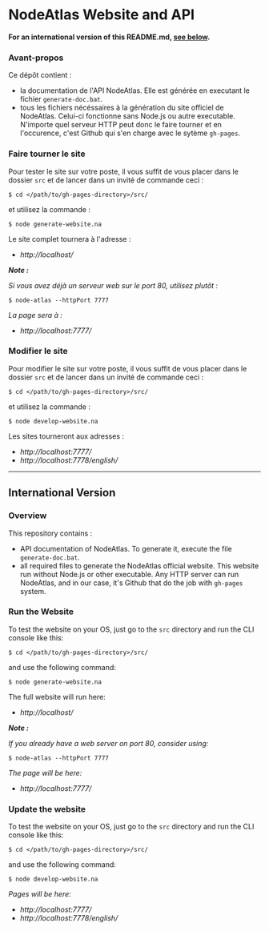 # NodeAtlas Website and API #

**For an international version of this README.md, [see below](#international-version).**



### Avant-propos ###

Ce dépôt contient :
- la documentation de l'API NodeAtlas. Elle est générée en executant le fichier `generate-doc.bat`.
- tous les fichiers nécéssaires à la génération du site officiel de NodeAtlas. Celui-ci fonctionne sans Node.js ou autre executable. N'importe quel serveur HTTP peut donc le faire tourner et en l'occurence, c'est Github qui s'en charge avec le sytème `gh-pages`.



### Faire tourner le site ###

Pour tester le site sur votre poste, il vous suffit de vous placer dans le dossier `src` et de lancer dans un invité de commande ceci :

```
$ cd </path/to/gh-pages-directory>/src/
```

et utilisez la commande :

```
$ node generate-website.na
```

Le site complet tournera à l'adresse :

- *http://localhost/*

__*Note :*__

*Si vous avez déjà un serveur web sur le port 80, utilisez plutôt :*

```
$ node-atlas --httpPort 7777
```

*La page sera à :*

- *http://localhost:7777/*



### Modifier le site ###

Pour modifier le site sur votre poste, il vous suffit de vous placer dans le dossier `src` et de lancer dans un invité de commande ceci :

```
$ cd </path/to/gh-pages-directory>/src/
```

et utilisez la commande :

```
$ node develop-website.na
```

Les sites tourneront aux adresses :

- *http://localhost:7777/*
- *http://localhost:7778/english/*


-----


## International Version ##

### Overview ###

This repository contains :
- API documentation of NodeAtlas. To generate it, execute the file `generate-doc.bat`.
- all required files to generate the NodeAtlas official website. This website run without Node.js or other executable. Any HTTP server can run NodeAtlas, and in our case, it's Github that do the job with `gh-pages` system.



### Run the Website ###

To test the website on your OS, just go to the `src` directory and run the CLI console like this:

```
$ cd </path/to/gh-pages-directory>/src/
```

and use the following command:

```
$ node generate-website.na
```

The full website will run here:

- *http://localhost/*

__*Note :*__

*If you already have a web server on port 80, consider using:*

```
$ node-atlas --httpPort 7777
```

*The page will be here:*

- *http://localhost:7777/*



### Update the website ###

To test the website on your OS, just go to the `src` directory and run the CLI console like this:

```
$ cd </path/to/gh-pages-directory>/src/
```

and use the following command:

```
$ node develop-website.na
```

*Pages will be here:*

- *http://localhost:7777/*
- *http://localhost:7778/english/*